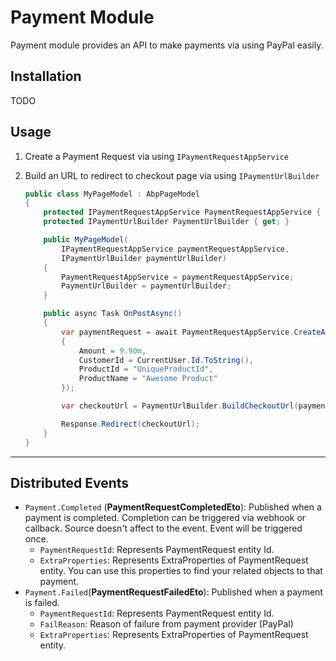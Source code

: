 # Payment Module

Payment module provides an API to make payments via using PayPal easily.



## Installation

TODO



## Usage

1. Create a Payment Request via using `IPaymentRequestAppService`

   

2. Build an URL to redirect to checkout page via using `IPaymentUrlBuilder`

   ```csharp
   public class MyPageModel : AbpPageModel
   {
       protected IPaymentRequestAppService PaymentRequestAppService { get; }
       protected IPaymentUrlBuilder PaymentUrlBuilder { get; }
   
       public MyPageModel(
           IPaymentRequestAppService paymentRequestAppService,
           IPaymentUrlBuilder paymentUrlBuilder)
       {
           PaymentRequestAppService = paymentRequestAppService;
           PaymentUrlBuilder = paymentUrlBuilder;
       }
   
       public async Task OnPostAsync()
       {
           var paymentRequest = await PaymentRequestAppService.CreateAsync(new PaymentRequestCreationDto
           {
               Amount = 9.90m,
               CustomerId = CurrentUser.Id.ToString(),
               ProductId = "UniqueProductId",
               ProductName = "Awesome Product"
           });
   
           var checkoutUrl = PaymentUrlBuilder.BuildCheckoutUrl(paymentRequest.Id).AbsoluteUri;
   
           Response.Redirect(checkoutUrl);
       }
   }
   ```




---



## Distributed Events

- `Payment.Completed` (**PaymentRequestCompletedEto**): Published when a payment is completed. Completion can be triggered via webhook or callback. Source doesn't affect to the event. Event will be triggered once.
  - `PaymentRequestId`: Represents PaymentRequest entity Id.
  - `ExtraProperties`: Represents ExtraProperties of PaymentRequest entity. You can use this properties to find your related objects to that payment.
- `Payment.Failed`(**PaymentRequestFailedEto**): Published when a payment is failed. 
  - `PaymentRequestId`: Represents PaymentRequest entity Id.
  - `FailReason`: Reason of failure from payment provider (PayPal)
  - `ExtraProperties`: Represents ExtraProperties of PaymentRequest entity.

